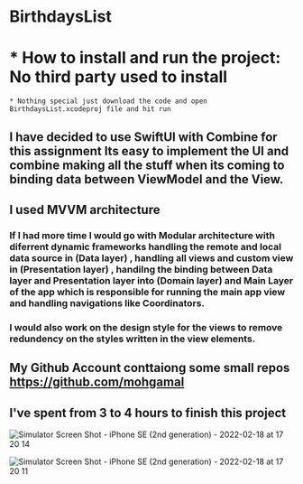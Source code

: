 # BirthdaysList

# * How to install and run the project: No third party used to install
    * Nothing special just download the code and open BirthdaysList.xcodeproj file and hit run
     

    
## I have decided to use SwiftUI with Combine for this assignment Its easy to implement the UI and combine making all the stuff when its coming to binding data between ViewModel and the View.

## I used MVVM architecture 

### If I had more time I would go with Modular architecture with diferrent dynamic frameworks handling the remote and local data source in (Data layer) , handling all views and custom view in (Presentation layer) , handilng the binding between Data layer and Presentation layer into (Domain layer) and Main Layer of the app which is responsible for running the main app view and handling navigations like Coordinators.
### I would also work on the design style for the views to remove redundency on the styles written in the view elements.

## My Github Account conttaiong some small repos https://github.com/mohgamal 

## I've spent from 3 to 4 hours to finish this project

![Simulator Screen Shot - iPhone SE (2nd generation) - 2022-02-18 at 17 20 14](https://user-images.githubusercontent.com/6039137/154714851-c75e3fc8-b9fd-426c-ae13-6184bceb1dc4.png)

![Simulator Screen Shot - iPhone SE (2nd generation) - 2022-02-18 at 17 20 11](https://user-images.githubusercontent.com/6039137/154714843-d863e8d7-5f42-4cce-bb0a-2a5c17591c24.png)
